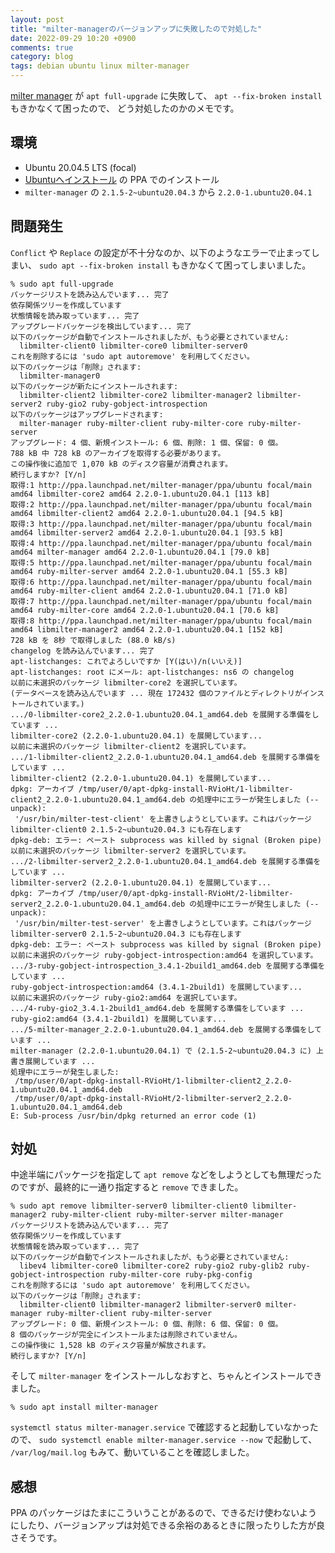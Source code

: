 ```yaml
---
layout: post
title: "milter-managerのバージョンアップに失敗したので対処した"
date: 2022-09-29 10:20 +0900
comments: true
category: blog
tags: debian ubuntu linux milter-manager
---
```

[milter manager](https://milter-manager.osdn.jp/index.html.ja) が `apt full-upgrade` に失敗して、
`apt --fix-broken install` もきかなくて困ったので、
どう対処したのかのメモです。

<!--more-->

## 環境

- Ubuntu 20.04.5 LTS (focal)
- [Ubuntuへインストール](https://milter-manager.osdn.jp/reference/ja/install-to-ubuntu.html) の PPA でのインストール
- `milter-manager` の `2.1.5-2~ubuntu20.04.3` から `2.2.0-1.ubuntu20.04.1`

## 問題発生

`Conflict` や `Replace` の設定が不十分なのか、以下のようなエラーで止まってしまい、
`sudo apt --fix-broken install` もきかなくて困ってしまいました。

```console
% sudo apt full-upgrade
パッケージリストを読み込んでいます... 完了
依存関係ツリーを作成しています
状態情報を読み取っています... 完了
アップグレードパッケージを検出しています... 完了
以下のパッケージが自動でインストールされましたが、もう必要とされていません:
  libmilter-client0 libmilter-core0 libmilter-server0
これを削除するには 'sudo apt autoremove' を利用してください。
以下のパッケージは「削除」されます:
  libmilter-manager0
以下のパッケージが新たにインストールされます:
  libmilter-client2 libmilter-core2 libmilter-manager2 libmilter-server2 ruby-gio2 ruby-gobject-introspection
以下のパッケージはアップグレードされます:
  milter-manager ruby-milter-client ruby-milter-core ruby-milter-server
アップグレード: 4 個、新規インストール: 6 個、削除: 1 個、保留: 0 個。
788 kB 中 728 kB のアーカイブを取得する必要があります。
この操作後に追加で 1,070 kB のディスク容量が消費されます。
続行しますか? [Y/n]
取得:1 http://ppa.launchpad.net/milter-manager/ppa/ubuntu focal/main amd64 libmilter-core2 amd64 2.2.0-1.ubuntu20.04.1 [113 kB]
取得:2 http://ppa.launchpad.net/milter-manager/ppa/ubuntu focal/main amd64 libmilter-client2 amd64 2.2.0-1.ubuntu20.04.1 [94.5 kB]
取得:3 http://ppa.launchpad.net/milter-manager/ppa/ubuntu focal/main amd64 libmilter-server2 amd64 2.2.0-1.ubuntu20.04.1 [93.5 kB]
取得:4 http://ppa.launchpad.net/milter-manager/ppa/ubuntu focal/main amd64 milter-manager amd64 2.2.0-1.ubuntu20.04.1 [79.0 kB]
取得:5 http://ppa.launchpad.net/milter-manager/ppa/ubuntu focal/main amd64 ruby-milter-server amd64 2.2.0-1.ubuntu20.04.1 [55.3 kB]
取得:6 http://ppa.launchpad.net/milter-manager/ppa/ubuntu focal/main amd64 ruby-milter-client amd64 2.2.0-1.ubuntu20.04.1 [71.0 kB]
取得:7 http://ppa.launchpad.net/milter-manager/ppa/ubuntu focal/main amd64 ruby-milter-core amd64 2.2.0-1.ubuntu20.04.1 [70.6 kB]
取得:8 http://ppa.launchpad.net/milter-manager/ppa/ubuntu focal/main amd64 libmilter-manager2 amd64 2.2.0-1.ubuntu20.04.1 [152 kB]
728 kB を 8秒 で取得しました (88.0 kB/s)
changelog を読み込んでいます... 完了
apt-listchanges: これでよろしいですか [Y(はい)/n(いいえ)]
apt-listchanges: root にメール: apt-listchanges: ns6 の changelog
以前に未選択のパッケージ libmilter-core2 を選択しています。
(データベースを読み込んでいます ... 現在 172432 個のファイルとディレクトリがインストールされています。)
.../0-libmilter-core2_2.2.0-1.ubuntu20.04.1_amd64.deb を展開する準備をしています ...
libmilter-core2 (2.2.0-1.ubuntu20.04.1) を展開しています...
以前に未選択のパッケージ libmilter-client2 を選択しています。
.../1-libmilter-client2_2.2.0-1.ubuntu20.04.1_amd64.deb を展開する準備をしています ...
libmilter-client2 (2.2.0-1.ubuntu20.04.1) を展開しています...
dpkg: アーカイブ /tmp/user/0/apt-dpkg-install-RVioHt/1-libmilter-client2_2.2.0-1.ubuntu20.04.1_amd64.deb の処理中にエラーが発生しました (--unpack):
 '/usr/bin/milter-test-client' を上書きしようとしています。これはパッケージ libmilter-client0 2.1.5-2~ubuntu20.04.3 にも存在します
dpkg-deb: エラー: ペースト subprocess was killed by signal (Broken pipe)
以前に未選択のパッケージ libmilter-server2 を選択しています。
.../2-libmilter-server2_2.2.0-1.ubuntu20.04.1_amd64.deb を展開する準備をしています ...
libmilter-server2 (2.2.0-1.ubuntu20.04.1) を展開しています...
dpkg: アーカイブ /tmp/user/0/apt-dpkg-install-RVioHt/2-libmilter-server2_2.2.0-1.ubuntu20.04.1_amd64.deb の処理中にエラーが発生しました (--unpack):
 '/usr/bin/milter-test-server' を上書きしようとしています。これはパッケージ libmilter-server0 2.1.5-2~ubuntu20.04.3 にも存在します
dpkg-deb: エラー: ペースト subprocess was killed by signal (Broken pipe)
以前に未選択のパッケージ ruby-gobject-introspection:amd64 を選択しています。
.../3-ruby-gobject-introspection_3.4.1-2build1_amd64.deb を展開する準備をしています ...
ruby-gobject-introspection:amd64 (3.4.1-2build1) を展開しています...
以前に未選択のパッケージ ruby-gio2:amd64 を選択しています。
.../4-ruby-gio2_3.4.1-2build1_amd64.deb を展開する準備をしています ...
ruby-gio2:amd64 (3.4.1-2build1) を展開しています...
.../5-milter-manager_2.2.0-1.ubuntu20.04.1_amd64.deb を展開する準備をしています ...
milter-manager (2.2.0-1.ubuntu20.04.1) で (2.1.5-2~ubuntu20.04.3 に) 上書き展開しています ...
処理中にエラーが発生しました:
 /tmp/user/0/apt-dpkg-install-RVioHt/1-libmilter-client2_2.2.0-1.ubuntu20.04.1_amd64.deb
 /tmp/user/0/apt-dpkg-install-RVioHt/2-libmilter-server2_2.2.0-1.ubuntu20.04.1_amd64.deb
E: Sub-process /usr/bin/dpkg returned an error code (1)
```

## 対処

中途半端にパッケージを指定して `apt remove` などをしようとしても無理だったのですが、最終的に一通り指定すると `remove` できました。

```console
% sudo apt remove libmilter-server0 libmilter-client0 libmilter-manager2 ruby-milter-client ruby-milter-server milter-manager
パッケージリストを読み込んでいます... 完了
依存関係ツリーを作成しています
状態情報を読み取っています... 完了
以下のパッケージが自動でインストールされましたが、もう必要とされていません:
  libev4 libmilter-core0 libmilter-core2 ruby-gio2 ruby-glib2 ruby-gobject-introspection ruby-milter-core ruby-pkg-config
これを削除するには 'sudo apt autoremove' を利用してください。
以下のパッケージは「削除」されます:
  libmilter-client0 libmilter-manager2 libmilter-server0 milter-manager ruby-milter-client ruby-milter-server
アップグレード: 0 個、新規インストール: 0 個、削除: 6 個、保留: 0 個。
8 個のパッケージが完全にインストールまたは削除されていません。
この操作後に 1,528 kB のディスク容量が解放されます。
続行しますか? [Y/n]
```

そして `milter-manager` をインストールしなおすと、ちゃんとインストールできました。

```console
% sudo apt install milter-manager
```

`systemctl status milter-manager.service` で確認すると起動していなかったので、
`sudo systemctl enable milter-manager.service --now` で起動して、
`/var/log/mail.log` もみて、動いていることを確認しました。

## 感想

PPA のパッケージはたまにこういうことがあるので、できるだけ使わないようにしたり、バージョンアップは対処できる余裕のあるときに限ったりした方が良さそうです。
